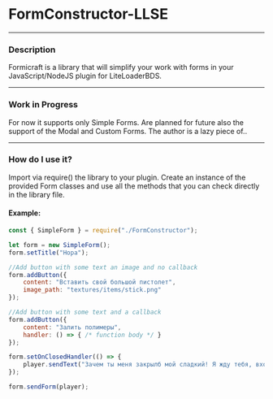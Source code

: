 # FormConstructor-LLSE

---------------------------------------------------------

### Description

Formiсraft is a library that will simplify your work with forms in your JavaScript/NodeJS plugin for LiteLoaderBDS.

---------------------------------------------------------

### Work in Progress

For now it supports only Simple Forms. Are planned for future also the support of the Modal and Custom Forms. The author is a lazy piece of..

---------------------------------------------------------

### How do I use it?

Import via require() the library to your plugin. Create an instance of the provided Form classes and use all the methods that you can check directly in the library file.

#### Example:
``` javascript
const { SimpleForm } = require("./FormConstructor");

let form = new SimpleForm();
form.setTitle("Нора");

//Add button with some text an image and no callback
form.addButton({
    content: "Вставить свой большой пистолет",
    image_path: "textures/items/stick.png"
});

//Add button with some text and a callback
form.addButton({
    content: "Залить полимеры",
    handler: () => { /* function body */ }
});

form.setOnClosedHandler(() => {
    player.sendText("Зачем ты меня закрылб мой сладкий! Я жду тебя, входи в меня почаще!");
});

form.sendForm(player);
```
